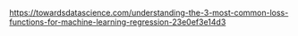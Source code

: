 https://towardsdatascience.com/understanding-the-3-most-common-loss-functions-for-machine-learning-regression-23e0ef3e14d3


